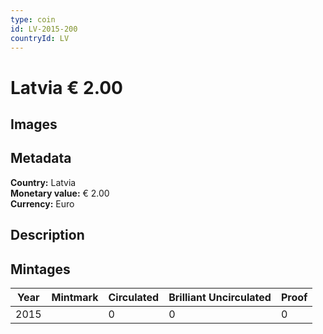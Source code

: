 ```yaml
---
type: coin
id: LV-2015-200
countryId: LV
---
```


# Latvia € 2.00

## Images


## Metadata

**Country:** Latvia\
**Monetary value:** € 2.00\
**Currency:** Euro

## Description


## Mintages
| Year | Mintmark | Circulated | Brilliant Uncirculated | Proof |
| ---- | -------- | ---------- | ---------------------- | ----- |
| 2015 |  | 0| 0 | 0 |
